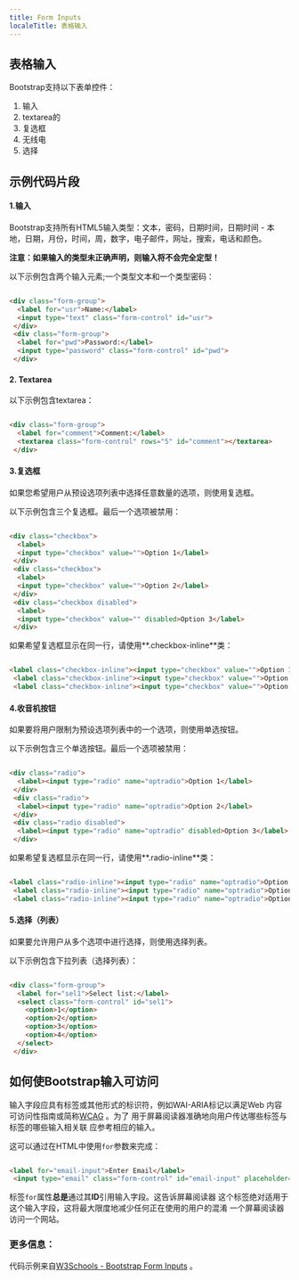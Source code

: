 ```yaml
---
title: Form Inputs
localeTitle: 表格输入
---
```

## 表格输入

Bootstrap支持以下表单控件：

1.  输入
2.  textarea的
3.  复选框
4.  无线电
5.  选择

## 示例代码片段

#### 1.输入

Bootstrap支持所有HTML5输入类型：文本，密码，日期时间，日期时间 - 本地，日期，月份，时间，周，数字，电子邮件，网址，搜索，电话和颜色。

**注意：如果输入的类型未正确声明，则输入将不会完全定型！**

以下示例包含两个输入元素;一个类型文本和一个类型密码：

```html

<div class="form-group"> 
  <label for="usr">Name:</label> 
  <input type="text" class="form-control" id="usr"> 
 </div> 
 <div class="form-group"> 
  <label for="pwd">Password:</label> 
  <input type="password" class="form-control" id="pwd"> 
 </div> 
```

#### 2\. Textarea

以下示例包含textarea：

```html

<div class="form-group"> 
  <label for="comment">Comment:</label> 
  <textarea class="form-control" rows="5" id="comment"></textarea> 
 </div> 
```

#### 3.复选框

如果您希望用户从预设选项列表中选择任意数量的选项，则使用复选框。

以下示例包含三个复选框。最后一个选项被禁用：

```html

<div class="checkbox"> 
  <label> 
  <input type="checkbox" value="">Option 1</label> 
 </div> 
 <div class="checkbox"> 
  <label> 
  <input type="checkbox" value="">Option 2</label> 
 </div> 
 <div class="checkbox disabled"> 
  <label> 
  <input type="checkbox" value="" disabled>Option 3</label> 
 </div> 
```

如果希望复选框显示在同一行，请使用**.checkbox-inline**类：

```html

<label class="checkbox-inline"><input type="checkbox" value="">Option 1</label> 
 <label class="checkbox-inline"><input type="checkbox" value="">Option 2</label> 
 <label class="checkbox-inline"><input type="checkbox" value="">Option 3</label> 
```

#### 4.收音机按钮

如果要将用户限制为预设选项列表中的一个选项，则使用单选按钮。

以下示例包含三个单选按钮。最后一个选项被禁用：

```html

<div class="radio"> 
  <label><input type="radio" name="optradio">Option 1</label> 
 </div> 
 <div class="radio"> 
  <label><input type="radio" name="optradio">Option 2</label> 
 </div> 
 <div class="radio disabled"> 
  <label><input type="radio" name="optradio" disabled>Option 3</label> 
 </div> 
```

如果希望复选框显示在同一行，请使用**.radio-inline**类：

```html

<label class="radio-inline"><input type="radio" name="optradio">Option 1</label> 
 <label class="radio-inline"><input type="radio" name="optradio">Option 2</label> 
 <label class="radio-inline"><input type="radio" name="optradio">Option 3</label> 
```

#### 5.选择（列表）

如果要允许用户从多个选项中进行选择，则使用选择列表。

以下示例包含下拉列表（选择列表）：

```html

<div class="form-group"> 
  <label for="sel1">Select list:</label> 
  <select class="form-control" id="sel1"> 
    <option>1</option> 
    <option>2</option> 
    <option>3</option> 
    <option>4</option> 
  </select> 
 </div> 
```

## 如何使Bootstrap输入可访问

输入字段应具有标签或其他形式的标识符，例如WAI-ARIA标记以满足Web 内容可访问性指南或简称[WCAG](https://www.w3.org/WAI/tutorials/forms/) 。为了 用于屏幕阅读器准确地向用户传达哪些标签与标签的哪些输入相关联 应参考相应的输入。

这可以通过在HTML中使用`for`参数来完成：

```html

<label for="email-input">Enter Email</label> 
 <input type="email" class="form-control" id="email-input" placeholder="Enter Email"> 
```

标签`for`属性**总是**通过其**ID**引用输入字段。这告诉屏幕阅读器 这个标签绝对适用于这个输入字段，这将最大限度地减少任何正在使用的用户的混淆 一个屏幕阅读器访问一个网站。

### 更多信息：

代码示例来自[W3Schools - Bootstrap Form Inputs](https://www.w3schools.com/bootstrap/bootstrap_forms_inputs.asp) 。
